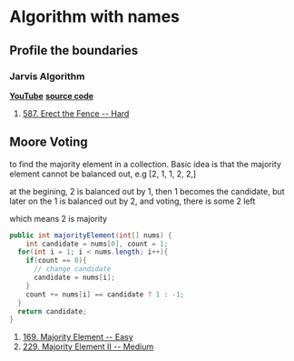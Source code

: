 # Algorithm with names

## Profile the boundaries

### Jarvis Algorithm

**[YouTube](https://www.youtube.com/watch?v=Vu84lmMzP2o)** **[source code](https://github.com/mission-peace/interview/blob/master/src/com/interview/geometry/JarvisMarchConvexHull.java)**

1. [587. Erect the Fence -- Hard](https://leetcode.com/problems/erect-the-fence/)





## Moore Voting

to find the majority element in a collection. Basic idea is that the majority element cannot be balanced out, e.g  [2, 1, 1, 2, 2,]

at the begining, 2 is balanced out by 1, then 1 becomes the candidate, but later on the 1 is balanced out by 2, and voting, there is some 2 left

which means 2 is majority

```java
public int majorityElement(int[] nums) {
	int candidate = nums[0], count = 1;
  for(int i = 1; i < nums.length; i++){
    if(count == 0){
      // change candidate
      candidate = nums[i];
    }
    count += nums[i] == candidate ? 1 : -1;
  }
  return candidate;
}
```

1. [169. Majority Element -- Easy](https://leetcode.com/problems/majority-element/)
2. [229. Majority Element II -- Medium](https://leetcode.com/problems/majority-element-ii/)
